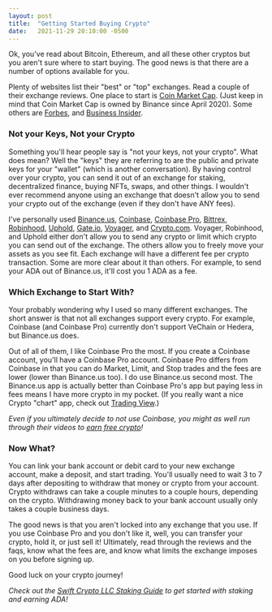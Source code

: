 ```yaml
---
layout: post
title:  "Getting Started Buying Crypto"
date:   2021-11-29 20:10:00 -0500
---
```

Ok, you've read about Bitcoin, Ethereum, and all these other cryptos but you aren't sure where to start buying.  The good news is that there are a number of options available for you.

Plenty of websites list their "best" or "top" exchanges.  Read a couple of their exchange reviews.  One place to start is [Coin Market Cap](https://coinmarketcap.com/rankings/exchanges/).  (Just keep in mind that Coin Market Cap is owned by Binance since April 2020).  Some others are [Forbes](https://www.forbes.com/advisor/investing/best-crypto-exchanges/), and [Business Insider](https://www.businessinsider.com/personal-finance/best-crypto-bitcoin-exchanges).

### Not your Keys, Not your Crypto ###
Something you'll hear people say is "not your keys, not your crypto".  What does mean?  Well the "keys" they are referring to are the public and private keys for your "wallet" (which is another conversation).  By having control over your crypto, you can send it out of an exchange for staking, decentralized finance, buying NFTs, swaps, and other things.  I wouldn't ever recommend anyone using an exchange that doesn't allow you to send your crypto out of the exchange (even if they don't have ANY fees).

I've personally used [Binance.us](https://www.binance.us/en/home), [Coinbase](https://www.coinbase.com/), [Coinbase Pro](https://pro.coinbase.com/), [Bittrex](https://bittrex.com/), [Robinhood](https://robinhood.com/), [Uphold](https://uphold.com/en-us), [Gate.io](https://www.gate.io/), [Voyager](https://www.investvoyager.com/), and [Crypto.com](https://crypto.com/).  Voyager, Robinhood, and Uphold either don't allow you to send any crypto or limit which crypto you can send out of the exchange.  The others allow you to freely move your assets as you see fit.  Each exchange will have a different fee per crypto transaction.  Some are more clear about it than others.  For example, to send your ADA out of Binance.us, it'll cost you 1 ADA as a fee.

### Which Exchange to Start With? ###
Your probably wondering why I used so many different exchanges.  The short answer is that not all exchanges support every crypto.  For example, Coinbase (and Coinbase Pro) currently don't support VeChain or Hedera, but Binance.us does.  

Out of all of them, I like Coinbase Pro the most.  If you create a Coinbase account, you'll have a Coinbase Pro account.  Coinbase Pro differs from Coinbase in that you can do Market, Limit, and Stop trades and the fees are lower (lower than Binance.us too).  I do use Binance.us second most.  The Binance.us app is actually better than Coinbase Pro's app but paying less in fees means I have more crypto in my pocket.  (If you really want a nice Crypto "chart" app, check out [Trading View](https://www.tradingview.com/).)

_Even if you ultimately decide to not use Coinbase, you might as well run through their videos to [earn free crypto](https://www.coinbase.com/earn)!_

### Now What? ###
You can link your bank account or debit card to your new exchange account, make a deposit, and start trading.  You'll usually need to wait 3 to 7 days after depositing to withdraw that money or crypto from your account.  Crypto withdraws can take a couple minutes to a couple hours, depending on the crypto.  Withdrawing money back to your bank account usually only takes a couple business days.

The good news is that you aren't locked into any exchange that you use.  If you use Coinbase Pro and you don't like it, well, you can transfer your crypto, hold it, or just sell it!  Ultimately, read through the reviews and the faqs, know what the fees are, and know what limits the exchange imposes on you before signing up.

Good luck on your crypto journey!  

_Check out the [Swift Crypto LLC Staking Guide](/2021/11/23/staking-guide/) to get started with staking and earning ADA!_

